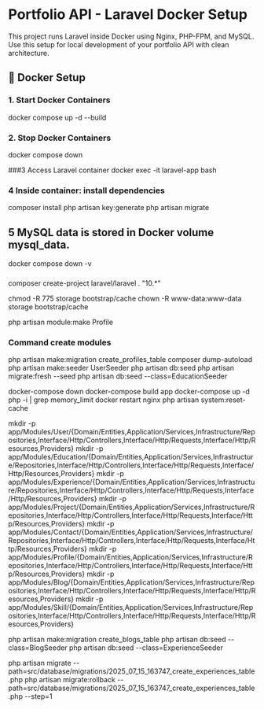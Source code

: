 # Portfolio API - Laravel Docker Setup

This project runs Laravel inside Docker using Nginx, PHP-FPM, and MySQL.  
Use this setup for local development of your portfolio API with clean architecture.


## 🐳 Docker Setup

### 1. Start Docker Containers

docker compose up -d --build

### 2. Stop Docker Containers
docker compose down

###3 Access Laravel container
docker exec -it laravel-app bash

 ### 4 Inside container: install dependencies
composer install
php artisan key:generate
php artisan migrate

## 5 MySQL data is stored in Docker volume mysql_data.

docker compose down -v

### 
composer create-project laravel/laravel . "10.*"


chmod -R 775 storage bootstrap/cache
chown -R www-data:www-data storage bootstrap/cache


php artisan module:make Profile

### Command create modules
php artisan make:migration create_profiles_table
composer dump-autoload
php artisan make:seeder UserSeeder
php artisan db:seed
php artisan migrate:fresh --seed
php artisan db:seed --class=EducationSeeder

docker-compose down
docker-compose build app
docker-compose up -d
php -i | grep memory_limit
docker restart nginx
php artisan system:reset-cache


mkdir -p app/Modules/User/{Domain/Entities,Application/Services,Infrastructure/Repositories,Interface/Http/Controllers,Interface/Http/Requests,Interface/Http/Resources,Providers}
mkdir -p app/Modules/Education/{Domain/Entities,Application/Services,Infrastructure/Repositories,Interface/Http/Controllers,Interface/Http/Requests,Interface/Http/Resources,Providers}
mkdir -p app/Modules/Experience/{Domain/Entities,Application/Services,Infrastructure/Repositories,Interface/Http/Controllers,Interface/Http/Requests,Interface/Http/Resources,Providers}
mkdir -p app/Modules/Project/{Domain/Entities,Application/Services,Infrastructure/Repositories,Interface/Http/Controllers,Interface/Http/Requests,Interface/Http/Resources,Providers}
mkdir -p app/Modules/Contact/{Domain/Entities,Application/Services,Infrastructure/Repositories,Interface/Http/Controllers,Interface/Http/Requests,Interface/Http/Resources,Providers}
mkdir -p app/Modules/Profile/{Domain/Entities,Application/Services,Infrastructure/Repositories,Interface/Http/Controllers,Interface/Http/Requests,Interface/Http/Resources,Providers}
mkdir -p app/Modules/Blog/{Domain/Entities,Application/Services,Infrastructure/Repositories,Interface/Http/Controllers,Interface/Http/Requests,Interface/Http/Resources,Providers}
mkdir -p app/Modules/Skill/{Domain/Entities,Application/Services,Infrastructure/Repositories,Interface/Http/Controllers,Interface/Http/Requests,Interface/Http/Resources,Providers}

php artisan make:migration create_blogs_table
php artisan db:seed --class=BlogSeeder
php artisan db:seed --class=ExperienceSeeder

php artisan migrate --path=src/database/migrations/2025_07_15_163747_create_experiences_table.php
php artisan migrate:rollback  --path=src/database/migrations/2025_07_15_163747_create_experiences_table.php --step=1
